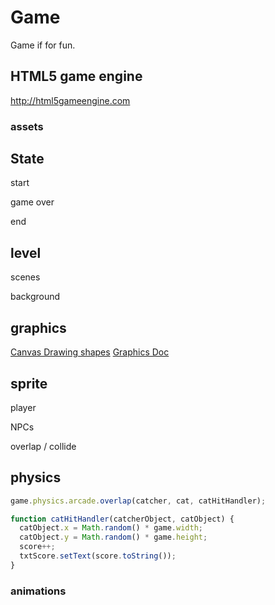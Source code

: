 # Game

Game if for fun.

## HTML5 game engine

<http://html5gameengine.com>

### assets

## State

start

game over

end

## level

scenes

background

## graphics

[Canvas Drawing shapes](https://developer.mozilla.org/en-US/docs/Web/API/Canvas_API/Tutorial/Drawing_shapes)
[Graphics Doc](https://photonstorm.github.io/phaser3-docs/Phaser.GameObjects.Graphics.html)

## sprite

player

NPCs

overlap / collide

## physics

```js
game.physics.arcade.overlap(catcher, cat, catHitHandler);

function catHitHandler(catcherObject, catObject) {
  catObject.x = Math.random() * game.width;
  catObject.y = Math.random() * game.height;
  score++;
  txtScore.setText(score.toString());
}
```

### animations
